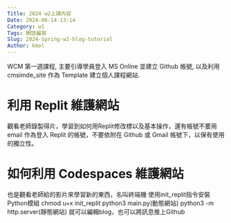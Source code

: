 ```yaml
---
Title: 2024 w2上課內容
Date: 2024-06-14 13:14
Category: w1
Tags: 網誌編寫
Slug: 2024-Spring-w2-blog-tutorial
Author: kmol
---
```


WCM 第一週課程, 主要引導學員登入 MS Online 並建立 Github 帳號, 以及利用 cmsimde_site 作為 Template 建立個人課程網站.

<!-- PELICAN_END_SUMMARY -->

 # 利用 Replit 維護網站
 觀看老師錄製得片，學習到如何用Replit修改標以及基本操作，還有帳號不要用email 作為登入 Replit 的帳號，不要依附在 Github 或 Gmail 帳號下，以保有使用的獨立性。

 # 如何利用 Codespaces 維護網站
 也是觀看老師給的影片來學習新的東西，名叫終端機
 使用init_replit指令安裝Python模組 chmod u+x init_replit
python3 main.py(動態網站)
python3 -m http.server(靜態網站)
就可以編輯blog，也可以將訊息推上Github
